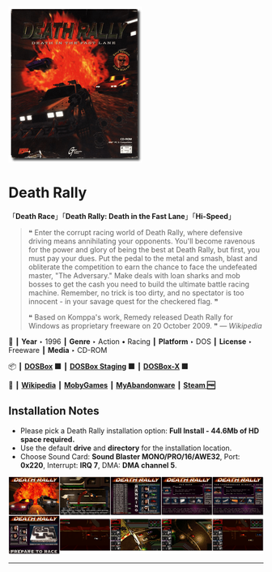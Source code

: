 ![](Thumbnail.png "application-thumbnail")

# Death Rally

「**Death Race**」「**Death Rally: Death in the Fast Lane**」「**Hi-Speed**」

> ❝ Enter the corrupt racing world of Death Rally, where defensive driving means annihilating your opponents. You'll become ravenous for the power and glory of being the best at Death Rally, but first, you must pay your dues. Put the pedal to the metal and smash, blast and obliterate the competition to earn the chance to face the undefeated master, "The Adversary." Make deals with loan sharks and mob bosses to get the cash you need to build the ultimate battle racing machine. Remember, no trick is too dirty, and no spectator is too innocent - in your savage quest for the checkered flag. ❞
>
> ❝ Based on Komppa's work, Remedy released Death Rally for Windows as proprietary freeware on 20 October 2009. ❞ — *Wikipedia*
>

📌 ┃ **Year** ‣ 1996 ┃ **Genre** ‣ Action • Racing ┃ **Platform** ‣ DOS ┃ **License** ‣ Freeware ┃ **Media** ‣ CD-ROM 

📦 ┃ **[DOSBox](https://www.dosbox.com/) 🟩** ┃ **[DOSBox Staging](https://dosbox-staging.github.io/) 🟩** ┃ **[DOSBox-X](https://dosbox-x.com/) 🟩** 

📎 ┃ **[Wikipedia](https://en.wikipedia.org/wiki/Death_Rally)** ┃ **[MobyGames](https://www.mobygames.com/game/256/death-rally/)** ┃ **[MyAbandonware](https://www.myabandonware.com/game/death-rally-a14)** ┃ **[Steam 🆓](https://store.steampowered.com/app/358270/Death_Rally_Classic/)** 

## Installation Notes
- Please pick a Death Rally installation option: **Full Install - 44.6Mb of HD space required.**
- Use the default **drive** and **directory** for the installation location.
- Choose Sound Card: **Sound Blaster MONO/PRO/16/AWE32**, Port: **0x220**, Interrupt: **IRQ 7**, DMA: **DMA channel 5**.

![](Montage.png "Death Rally")

---

